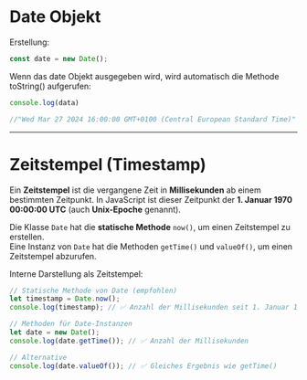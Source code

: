 # Date Objekt

Erstellung:
```javascript
const date = new Date();
```

Wenn das date Objekt ausgegeben wird, wird automatisch die Methode toString() aufgerufen:
```javascript
console.log(data)

//"Wed Mar 27 2024 16:00:00 GMT+0100 (Central European Standard Time)"
```

---

# Zeitstempel (Timestamp)

Ein **Zeitstempel** ist die vergangene Zeit in **Millisekunden** ab einem bestimmten Zeitpunkt. In JavaScript ist dieser Zeitpunkt der **1. Januar 1970 00:00:00 UTC** (auch **Unix-Epoche** genannt).

Die Klasse `Date` hat die **statische Methode** `now()`, um einen Zeitstempel zu erstellen.  
Eine Instanz von `Date` hat die Methoden `getTime()` und `valueOf()`, um einen Zeitstempel abzurufen.

Interne Darstellung als Zeitstempel:
```javascript
// Statische Methode von Date (empfohlen)
let timestamp = Date.now();
console.log(timestamp); // ✅ Anzahl der Millisekunden seit 1. Januar 1970

// Methoden für Date-Instanzen
let date = new Date();
console.log(date.getTime()); // ✅ Anzahl der Millisekunden

// Alternative
console.log(date.valueOf()); // ✅ Gleiches Ergebnis wie getTime()
```

